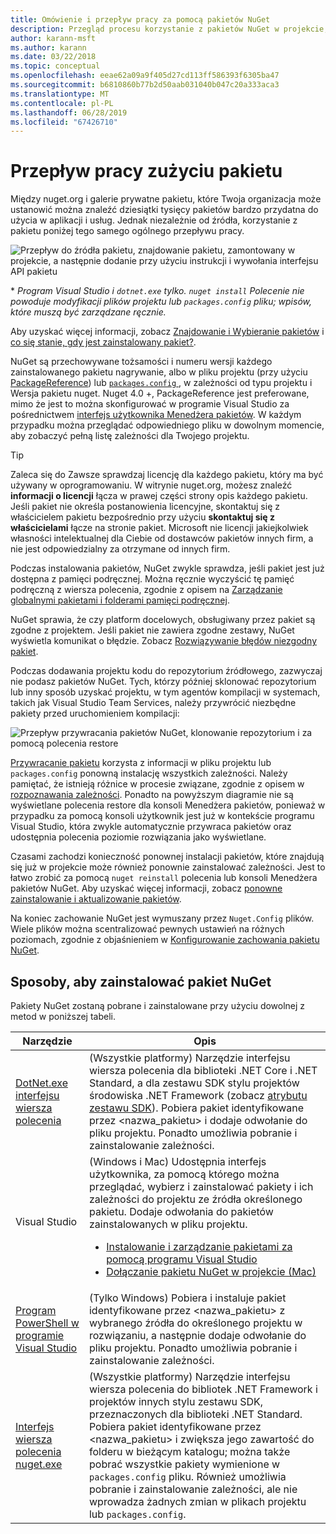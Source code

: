```yaml
---
title: Omówienie i przepływ pracy za pomocą pakietów NuGet
description: Przegląd procesu korzystanie z pakietów NuGet w projekcie, wraz z łączami do innych określonych części procesu.
author: karann-msft
ms.author: karann
ms.date: 03/22/2018
ms.topic: conceptual
ms.openlocfilehash: eeae62a09a9f405d27cd113ff586393f6305ba47
ms.sourcegitcommit: b6810860b77b2d50aab031040b047c20a333aca3
ms.translationtype: MT
ms.contentlocale: pl-PL
ms.lasthandoff: 06/28/2019
ms.locfileid: "67426710"
---
```

# <a name="package-consumption-workflow"></a>Przepływ pracy zużyciu pakietu

Między nuget.org i galerie prywatne pakietu, które Twoja organizacja może ustanowić można znaleźć dziesiątki tysięcy pakietów bardzo przydatna do użycia w aplikacji i usług. Jednak niezależnie od źródła, korzystanie z pakietu poniżej tego samego ogólnego przepływu pracy.

![Przepływ do źródła pakietu, znajdowanie pakietu, zamontowany w projekcie, a następnie dodanie przy użyciu instrukcji i wywołania interfejsu API pakietu](media/Overview-01-GeneralFlow.png)

\* _Program Visual Studio i `dotnet.exe` tylko. `nuget install` Polecenie nie powoduje modyfikacji plików projektu lub `packages.config` pliku; wpisów, które muszą być zarządzane ręcznie._

Aby uzyskać więcej informacji, zobacz [Znajdowanie i Wybieranie pakietów](../consume-packages/finding-and-choosing-packages.md) i [co się stanie, gdy jest zainstalowany pakiet?](../concepts/package-installation-process.md).

NuGet są przechowywane tożsamości i numeru wersji każdego zainstalowanego pakietu nagrywanie, albo w pliku projektu (przy użyciu [PackageReference](../consume-packages/package-references-in-project-files.md)) lub [ `packages.config` ](../reference/packages-config.md), w zależności od typu projektu i Wersja pakietu nuget. Nuget 4.0 +, PackageReference jest preferowane, mimo że jest to można skonfigurować w programie Visual Studio za pośrednictwem [interfejs użytkownika Menedżera pakietów](../tools/package-manager-ui.md). W każdym przypadku można przeglądać odpowiedniego pliku w dowolnym momencie, aby zobaczyć pełną listę zależności dla Twojego projektu.

> [!Tip]
> Zaleca się do Zawsze sprawdzaj licencję dla każdego pakietu, który ma być używany w oprogramowaniu. W witrynie nuget.org, możesz znaleźć **informacji o licencji** łącza w prawej części strony opis każdego pakietu. Jeśli pakiet nie określa postanowienia licencyjne, skontaktuj się z właścicielem pakietu bezpośrednio przy użyciu **skontaktuj się z właścicielami** łącze na stronie pakiet. Microsoft nie licencji jakiejkolwiek własności intelektualnej dla Ciebie od dostawców pakietów innych firm, a nie jest odpowiedzialny za otrzymane od innych firm.

Podczas instalowania pakietów, NuGet zwykle sprawdza, jeśli pakiet jest już dostępna z pamięci podręcznej. Można ręcznie wyczyścić tę pamięć podręczną z wiersza polecenia, zgodnie z opisem na [Zarządzanie globalnymi pakietami i folderami pamięci podręcznej](../consume-packages/managing-the-global-packages-and-cache-folders.md).

NuGet sprawia, że czy platform docelowych, obsługiwany przez pakiet są zgodne z projektem. Jeśli pakiet nie zawiera zgodne zestawy, NuGet wyświetla komunikat o błędzie. Zobacz [Rozwiązywanie błędów niezgodny pakiet](dependency-resolution.md#resolving-incompatible-package-errors).

Podczas dodawania projektu kodu do repozytorium źródłowego, zazwyczaj nie podasz pakietów NuGet. Tych, którzy później sklonować repozytorium lub inny sposób uzyskać projektu, w tym agentów kompilacji w systemach, takich jak Visual Studio Team Services, należy przywrócić niezbędne pakiety przed uruchomieniem kompilacji:

![Przepływ przywracania pakietów NuGet, klonowanie repozytorium i za pomocą polecenia restore](media/Overview-02-RestoreFlow.png)

[Przywracanie pakietu](../consume-packages/package-restore.md) korzysta z informacji w pliku projektu lub `packages.config` ponowną instalację wszystkich zależności. Należy pamiętać, że istnieją różnice w procesie związane, zgodnie z opisem w [rozpoznawania zależności](../consume-packages/dependency-resolution.md). Ponadto na powyższym diagramie nie są wyświetlane polecenia restore dla konsoli Menedżera pakietów, ponieważ w przypadku za pomocą konsoli użytkownik jest już w kontekście programu Visual Studio, która zwykle automatycznie przywraca pakietów oraz udostępnia polecenia poziomie rozwiązania jako wyświetlane.

Czasami zachodzi konieczność ponownej instalacji pakietów, które znajdują się już w projekcie może również ponownie zainstalować zależności. Jest to łatwo zrobić za pomocą `nuget reinstall` polecenia lub konsoli Menedżera pakietów NuGet. Aby uzyskać więcej informacji, zobacz [ponowne zainstalowanie i aktualizowanie pakietów](../consume-packages/reinstalling-and-updating-packages.md).

Na koniec zachowanie NuGet jest wymuszany przez `Nuget.Config` plików. Wiele plików można scentralizować pewnych ustawień na różnych poziomach, zgodnie z objaśnieniem w [Konfigurowanie zachowania pakietu NuGet](../consume-packages/configuring-nuget-behavior.md).

## <a name="ways-to-install-a-nuget-package"></a>Sposoby, aby zainstalować pakiet NuGet

Pakiety NuGet zostaną pobrane i zainstalowane przy użyciu dowolnej z metod w poniższej tabeli.

| Narzędzie | Opis |
| --- | --- |
| [DotNet.exe interfejsu wiersza polecenia](install-use-packages-dotnet-cli.md) | (Wszystkie platformy) Narzędzie interfejsu wiersza polecenia dla biblioteki .NET Core i .NET Standard, a dla zestawu SDK stylu projektów środowiska .NET Framework (zobacz [atrybutu zestawu SDK](/dotnet/core/tools/csproj#additions)). Pobiera pakiet identyfikowane przez \<nazwa_pakietu\> i dodaje odwołanie do pliku projektu. Ponadto umożliwia pobranie i zainstalowanie zależności. |
| Visual Studio | (Windows i Mac) Udostępnia interfejs użytkownika, za pomocą którego można przeglądać, wybierz i zainstalować pakiety i ich zależności do projektu ze źródła określonego pakietu. Dodaje odwołania do pakietów zainstalowanych w pliku projektu.<ul><li>[Instalowanie i zarządzanie pakietami za pomocą programu Visual Studio](../tools/package-manager-ui.md)</li><li>[Dołączanie pakietu NuGet w projekcie (Mac)](/visualstudio/mac/nuget-walkthrough)</li></ul> |
| [Program PowerShell w programie Visual Studio](../tools/package-manager-console.md) | (Tylko Windows) Pobiera i instaluje pakiet identyfikowane przez \<nazwa_pakietu\> z wybranego źródła do określonego projektu w rozwiązaniu, a następnie dodaje odwołanie do pliku projektu. Ponadto umożliwia pobranie i zainstalowanie zależności. |
| [Interfejs wiersza polecenia nuget.exe](install-use-packages-dotnet-cli.md) | (Wszystkie platformy) Narzędzie interfejsu wiersza polecenia do bibliotek .NET Framework i projektów innych stylu zestawu SDK, przeznaczonych dla biblioteki .NET Standard. Pobiera pakiet identyfikowane przez \<nazwa_pakietu\> i zwiększa jego zawartość do folderu w bieżącym katalogu; można także pobrać wszystkie pakiety wymienione w `packages.config` pliku. Również umożliwia pobranie i zainstalowanie zależności, ale nie wprowadza żadnych zmian w plikach projektu lub `packages.config`. |

